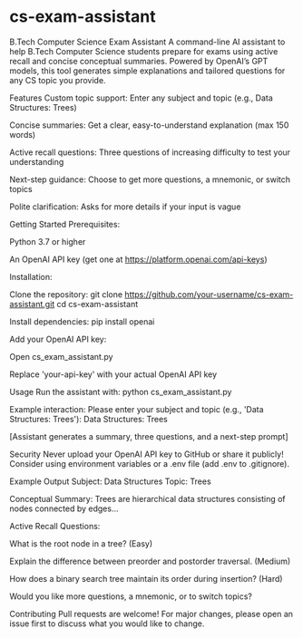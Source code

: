 # cs-exam-assistant
B.Tech Computer Science Exam Assistant
A command-line AI assistant to help B.Tech Computer Science students prepare for exams using active recall and concise conceptual summaries. Powered by OpenAI’s GPT models, this tool generates simple explanations and tailored questions for any CS topic you provide.

Features
Custom topic support: Enter any subject and topic (e.g., Data Structures: Trees)

Concise summaries: Get a clear, easy-to-understand explanation (max 150 words)

Active recall questions: Three questions of increasing difficulty to test your understanding

Next-step guidance: Choose to get more questions, a mnemonic, or switch topics

Polite clarification: Asks for more details if your input is vague

Getting Started
Prerequisites:

Python 3.7 or higher

An OpenAI API key (get one at https://platform.openai.com/api-keys)

Installation:

Clone the repository:
git clone https://github.com/your-username/cs-exam-assistant.git
cd cs-exam-assistant

Install dependencies:
pip install openai

Add your OpenAI API key:

Open cs_exam_assistant.py

Replace 'your-api-key' with your actual OpenAI API key

Usage
Run the assistant with:
python cs_exam_assistant.py

Example interaction:
Please enter your subject and topic (e.g., 'Data Structures: Trees'):
Data Structures: Trees

[Assistant generates a summary, three questions, and a next-step prompt]

Security
Never upload your OpenAI API key to GitHub or share it publicly!
Consider using environment variables or a .env file (add .env to .gitignore).

Example Output
Subject: Data Structures
Topic: Trees

Conceptual Summary:
Trees are hierarchical data structures consisting of nodes connected by edges...

Active Recall Questions:

What is the root node in a tree? (Easy)

Explain the difference between preorder and postorder traversal. (Medium)

How does a binary search tree maintain its order during insertion? (Hard)

Would you like more questions, a mnemonic, or to switch topics?

Contributing
Pull requests are welcome! For major changes, please open an issue first to discuss what you would like to change.
